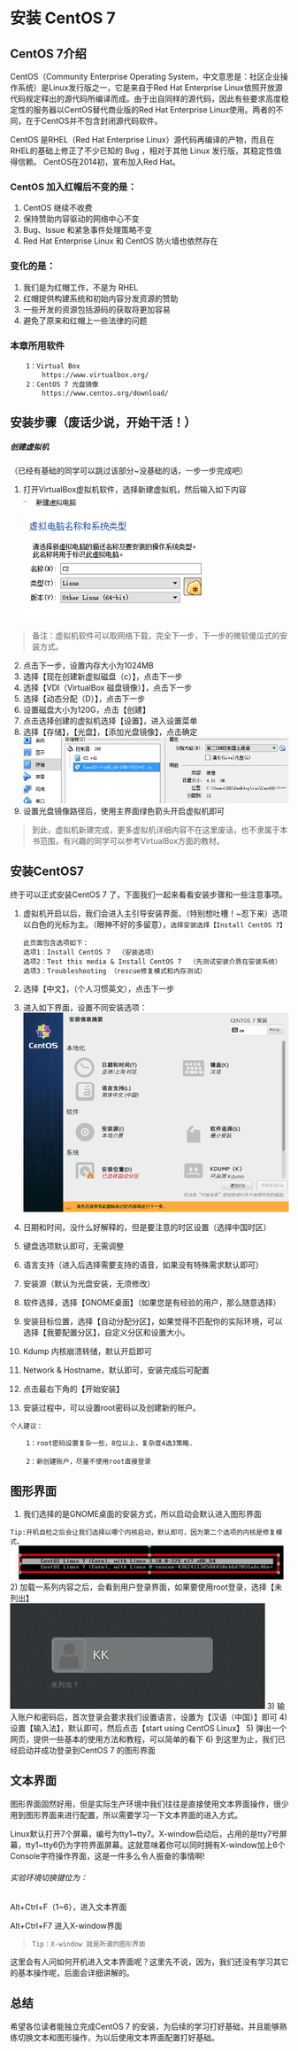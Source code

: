 # 安装 CentOS 7
## CentOS 7介绍
CentOS（Community Enterprise Operating System，中文意思是：社区企业操作系统）是Linux发行版之一，它是来自于Red Hat Enterprise Linux依照开放源代码规定释出的源代码所编译而成。由于出自同样的源代码，因此有些要求高度稳定性的服务器以CentOS替代商业版的Red Hat Enterprise Linux使用。两者的不同，在于CentOS并不包含封闭源代码软件。

CentOS 是RHEL（Red Hat Enterprise Linux）源代码再编译的产物，而且在RHEL的基础上修正了不少已知的 Bug ，相对于其他 Linux 发行版，其稳定性值得信赖。
CentOS在2014初，宣布加入Red Hat。

### CentOS 加入红帽后不变的是：
1. CentOS 继续不收费
2. 保持赞助内容驱动的网络中心不变
3. Bug、Issue 和紧急事件处理策略不变
4. Red Hat Enterprise Linux 和 CentOS 防火墙也依然存在

### 变化的是：
1. 我们是为红帽工作，不是为 RHEL
2. 红帽提供构建系统和初始内容分发资源的赞助
3. 一些开发的资源包括源码的获取将更加容易
4. 避免了原来和红帽上一些法律的问题
### 本章所用软件
		1：Virtual Box
			https://www.virtualbox.org/
		2：CentOS 7 光盘镜像
			https://www.centos.org/download/
## 安装步骤（废话少说，开始干活！）
##### 创建虚拟机
（已经有基础的同学可以跳过该部分~没基础的话，一步一步完成吧）
1)	打开VirtualBox虚拟机软件，选择新建虚拟机，然后输入如下内容
![png](./images/Install-Centos7/1.png)
>备注：虚拟机软件可以取网络下载，完全下一步，下一步的微软傻瓜式的安装方式。
2)	点击下一步，设置内存大小为1024MB
3)	选择【现在创建新虚拟磁盘（c）】，点击下一步
4)	选择【VDI（VirtualBox 磁盘镜像）】，点击下一步
5)	选择【动态分配（D）】，点击下一步
6)	设置磁盘大小为120G，点击【创建】
7)	点击选择创建的虚拟机选择【设置】，进入设置菜单
8)	选择【存储】，【光盘】，【添加光盘镜像】，点击确定
![png](./images/Install-Centos7/2.png)
9)	设置光盘镜像路径后，使用主界面绿色箭头开启虚拟机即可

>到此，虚拟机新建完成，更多虚拟机详细内容不在这里废话，也不隶属于本书范围，有兴趣的同学可以参考VirtualBox方面的教材。
## 安装CentOS7
终于可以正式安装CentOS 7 了，下面我们一起来看看安装步骤和一些注意事项。
1)	虚拟机开启以后，我们会进入主引导安装界面，（特别想吐槽！~忍下来）选项以白色的光标为主。（眼神不好的多留意），``选择安装选择【Install CentOS 7】``

		此页面包含选项如下：
		选项1：Install CentOS 7  （安装选项）
		选项2：Test this media & Install CentOS 7  （先测试安装介质在安装系统）
		选项3：Troubleshooting （rescue修复模式和内存测试）

2)	选择【中文】，（个人习惯英文），点击下一步
3)	进入如下界面，设置不同安装选项：
![png](./images/Install-Centos7/3.png)
4)	日期和时间，没什么好解释的，但是要注意的时区设置（选择中国时区）
5)	键盘选项默认即可，无需调整
6)	语言支持（进入后选择需要支持的语音，如果没有特殊需求默认即可）
7)	安装源（默认为光盘安装，无须修改）
8)	软件选择，选择【GNOME桌面】（如果您是有经验的用户，那么随意选择）
9)	安装目标位置，选择【自动分配分区】，如果觉得不匹配你的实际环境，可以选择【我要配置分区】，自定义分区和设置大小。
10)	Kdump 内核崩溃转储，默认开启即可
11)	Network & Hostname，默认即可，安装完成后可配置
12)	点击最右下角的【开始安装】
13)	安装过程中，可以设置root密码以及创建新的账户。

``个人建议：``

		1：root密码设置复杂一些，8位以上，复杂度4选3策略.

		2：新创建账户，尽量不使用root直接登录
## 图形界面
1)	我们选择的是GNOME桌面的安装方式，所以启动会默认进入图形界面

`Tip:开机自检之后会让我们选择以哪个内核启动，默认即可，因为第二个选项的内核是修复模式。`
![png](./images/Install-Centos7/4.png)
2)	加载一系列内容之后，会看到用户登录界面，如果要使用root登录，选择【未列出】
![png](./images/Install-Centos7/5.png)
3)	输入账户和密码后，首次登录会要求我们设置语言，设置为【汉语（中国）】即可
4)	设置【输入法】，默认即可，然后点击【start using CentOS Linux】
5)	弹出一个网页，提供一些基本的使用方法和教程，可以简单的看下
6)	到这里为止，我们已经启动并成功登录到CentOS 7 的图形界面
## 文本界面
图形界面固然好用，但是实际生产环境中我们往往是直接使用文本界面操作，很少用到图形界面来进行配置，所以需要学习一下文本界面的进入方式。

Linux默认打开7个屏幕，编号为tty1~tty7。X-window启动后，占用的是tty7号屏幕，tty1~tty6仍为字符界面屏幕。这就意味着你可以同时拥有X-window加上6个Console字符操作界面，这是一件多么令人振奋的事情啊!
###### 实验环境切换键位为：
Alt+Ctrl+F（1~6），进入文本界面

Alt+Ctrl+F7 进入X-window界面

>`Tip：X-window 就是所谓的图形界面`

这里会有人问如何开机进入文本界面呢？这里先不说，因为，我们还没有学习其它的基本操作呢，后面会详细讲解的。

## 总结
希望各位读者能独立完成CentOS 7 的安装，为后续的学习打好基础，并且能够熟练切换文本和图形操作，为以后使用文本界面配置打好基础。
